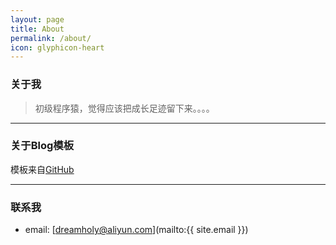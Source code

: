 ```yaml
---
layout: page
title: About
permalink: /about/
icon: glyphicon-heart
---
```


### 关于我

>初级程序猿，觉得应该把成长足迹留下来。。。。

---

### 关于Blog模板

模板来自[GitHub](https://github.com/Gaohaoyang/gaohaoyang.github.io)

---

### 联系我

* email: [dreamholy@aliyun.com](mailto:{{ site.email }})


